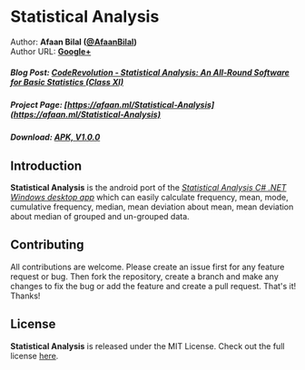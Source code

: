 Statistical Analysis
==============

Author: **Afaan Bilal ([@AfaanBilal](https://github.com/AfaanBilal))**   
Author URL: **[Google+](https://google.com/+AfaanBilal)**

##### Blog Post: [CodeRevolution - Statistical Analysis: An All-Round Software for Basic Statistics (Class XI)](https://www.coderevolution.tk/2015/05/statistical-analysis-all-round-software.html)
##### Project Page: [https://afaan.ml/Statistical-Analysis](https://afaan.ml/Statistical-Analysis)
##### Download: [APK, V1.0.0](https://afaan.ml/Statistical-Analysis/Statistical-Analysis-1.0.0-APK.zip)

## Introduction
**Statistical Analysis** is the android port of the *[Statistical Analysis C# .NET Windows desktop app](https://github.com/AfaanBilal/Statistical-Analysis)* which can easily 
calculate frequency, mean, mode, cumulative frequency, median, mean deviation about mean, mean deviation about median of
grouped and un-grouped data. 

## Contributing
All contributions are welcome. Please create an issue first for any feature request
or bug. Then fork the repository, create a branch and make any changes to fix the bug 
or add the feature and create a pull request. That's it!
Thanks!

## License
**Statistical Analysis** is released under the MIT License.
Check out the full license [here](LICENSE).
